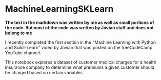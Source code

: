# MachineLearningSKLearn

<b>The text in the markdown was written by me as well as small portions of the code. But most of the code was written by Jovian staff and does not belong to me</b>

I recently completed the first section in the "Machine Learning with Python and Scikit-Learn" video by Jovian that was posted on the freeCodeCamp YouTube channel.

This notebook explores a dataset of customer medical charges for a health insurance company to determine what premiums a given customer should be charged based on certain variables.
